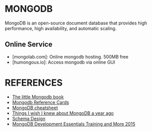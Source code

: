 # MONGODB
MongoDB is an open-source document database that provides high performance, high availability, and automatic scaling.


## Online Service
* [mongolab.com]: Online mongodb hosting. 500MB free
* [humongous.io]: Access mongodb via online GUI

# REFERENCES
* [The little Mongodb book](http://openmymind.net/mongodb.pdf)
* [Mongodb Reference Cards](http://s3.amazonaws.com/info-mongodb-com/mongodb_qrc_booklet.pdf)
* [MongoDB cheatsheet](https://blog.codecentric.de/files/2012/12/MongoDB-CheatSheet-v1_0.pdf)
* [Things I wish I knew about MongoDB a year ago](http://snmaynard.com/2012/10/17/things-i-wish-i-knew-about-mongodb-a-year-ago/)
* [Schema Design](http://learnmongodbthehardway.com/schema/chapter1/)
* [MongoDB Development Essentials Training and More 2015](`https://www.youtube.com/watch?v=_rAPWkRqOP4`)
